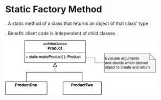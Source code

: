 
# Static Factory Method

. A static method of a class that returns an object of that class' type

. Benefit: client code is independent of child classes


![Static Factory Method UML Diagram](CreationalPatterns-StaticFactoryMethod.drawio.png)

